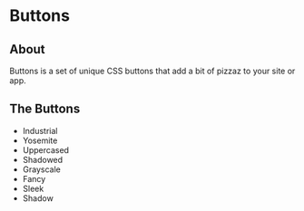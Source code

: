# Buttons

## About

Buttons is a set of unique CSS buttons that add a bit of pizzaz to your site or app. 

## The Buttons

- Industrial
- Yosemite
- Uppercased
- Shadowed
- Grayscale
- Fancy
- Sleek
- Shadow